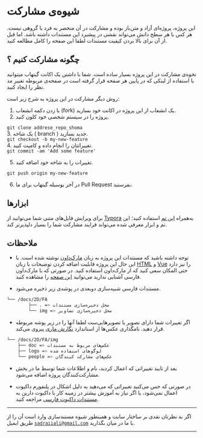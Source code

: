 # شیوه‌ی مشارکت 

این پروژه، پروژه‌ای آزاد و متن‌باز بوده و مشارکت در آن منحصر به فرد
یا گروهی نیست. هر کس با هر سطح دانش می‌تواند نقشی در پیشبرد این مستندات داشته باشد.
اما قبل از آن برای بالا بردن کیفیت مستندات لطفا این صفحه را کامل مطالعه کنید.

## چگونه مشارکت کنیم ؟
نحوه‌ی مشارکت در این پروژه بسیار ساده است.
شما با داشتن یک اکانت گیتهاب میتوانید با استفاده از لینکی که در
پایین هر صفحه قرار گرفته است در صفحه‌ی مربوطه تغییر مد نظر را ایجاد کنید.

روش دیگر مشارکت در این پروژه به شرح زیر است:

1. با زدن دکمه انشعاب (fork) یک انشعاب از این پروژه در اکانت خود بسازید.
2. پروژه را در سیستم شخصی خود کلون کنید.
<div style="text-align: left">
    <code>git clone addrese_repo_shoma</code>
</div>
3. یک شاخه ( branch ) جدید بسازید. 

<div style="text-align: left">
    <code>git checkout -b my-new-feature</code>
</div>
4. تغییراتتان را انجام داده و کامیت کنید.
<div style="text-align: left;direction: ltr">
    <code>git commit -am 'Add some feature'</code>
</div>

5. تغییرات را به شاخه خود اضافه کنید.
<div style="text-align: left;direction: ltr">
    <code>git push origin my-new-feature</code>
</div>

6. در آخر بوسیله گیتهاب برای ما Pull Request بفرستید.

## ابزارها

برای ویرایش فایل‌های متنی شما می‌توانید از [Typora](https://support.typora.io/Typora-on-Linux/) به‌همراه [این تم](https://theme.typora.io/theme/Middle-East/) استفاده کنید؛ این تم و ابزار معرفی شده می‌تواند فرایند مشارکت شما را بسیار دلپذیرتر کند.

## ملاحظات

- توجه داشته باشید که مستندات این پروژه به زبان [مارک‌داون](https://en.wikipedia.org/wiki/Markdown) نوشته شده است.
با این حال این پروژه قابلیت اضافه کردن توضیحات با زبان [HTML](https://fa.wikipedia.org/wiki/%D8%A7%DA%86%E2%80%8C%D8%AA%DB%8C%E2%80%8C%D8%A7%D9%85%E2%80%8C%D8%A7%D9%84) و [Vue](https://fa.wikipedia.org/wiki/%D9%88%DB%8C%D9%88_%D8%AC%DB%8C%E2%80%8C%D8%A7%D8%B3) را نیز دارد
حتی المکان سعی کنید که از مارک‌داون استفاده کنید.
در صورتی که با مارک‌داون فارسی آشنایی ندارید می‌توانید [این صفحه](http://www.sobhe.ir/moratab/) را مشاهده کنید.

- مستندات فارسی شبیه‌سازی دوبعدی در پوشه‌ی زیر ذخیره می‌شود.

```bash
└── /docs/2D/FA
        ├── . => محل ذخیره‌سازی مستندات
        └── img => محل ذخیره‌سازی تصاویر
```
- اگر تغییرات شما دارای تصویر یا تصویر‌هایی‌ست لطفا آنها را در زیر پوشه مربوطه قرار دهید.
  نامگذاری عکس‌‌ها از استاندارد [نگارش ماری](https://fa.wikipedia.org/wiki/%D9%86%DA%AF%D8%A7%D8%B1%D8%B4_%D9%85%D8%A7%D8%B1%DB%8C) پیروی می‌کند.

```bash
└── /docs/2D/FA/img
    ├── doc => عکس‌های مربوط به مستندات
    ├── logo => لوگو‌های استفاده شده
    └── people => عکس‌های مشارکت کنندگان
```

- بعد از تایید تغییراتی که اعمال کردید، نام و اطلاعات شما توسط ما در بخش مشارکت‌کنندگان
پروژه اضافه می‌شود.

- در صورتی که حس می‌کنید تغییراتی که می‌دهید به دلیل
اشکال در پلتفورم داکیوت اعمال نمی‌شود، یا اگر نیاز به 
آموزش بیشتر در زمینه کار با داکیوت دارین به [مستندات داکیوت فارسی](https://github.com/sadraiiali/docute-fa) مراجعه کنید.

---

اگر به نظرتان نقدی بر ساختار سایت و همینطور شیوه مستند‌سازی وارد است
آن را از طریق ایمیل‌ <code>sadraiiali@gmail.com</code> با ما در میان بگذارید.

---
